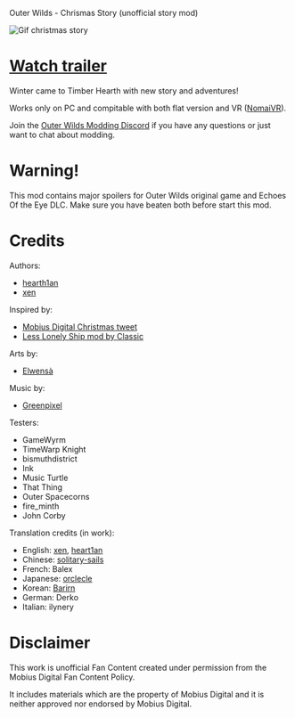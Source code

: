 Outer Wilds - Chrismas Story (unofficial story mod) 

![Gif christmas story](https://github.com/hearth1an/hearth1an.ChristmasStory/assets/106444732/a7c72688-d53a-49cc-8f86-de87cf9f23d9)


# [Watch trailer](https://youtu.be/GcPm7fpr0ZM)

Winter came to Timber Hearth with new story and adventures!

Works only on PC and compitable with both flat version and VR ([NomaiVR](https://outerwildsmods.com/mods/nomaivr)).

Join the [Outer Wilds Modding Discord](https://discord.gg/MvbCbBz6Q6) if you have any questions or just want to chat about modding.

# Warning!

This mod contains major spoilers for Outer Wilds original game and Echoes Of the Eye DLC. Make sure you have beaten both before start this mod.

# Credits
Authors:
- [hearth1an](https://github.com/hearth1an)
- [xen](https://github.com/xen-42)

Inspired by:
- [Mobius Digital Christmas tweet](https://twitter.com/Mobius_Games/status/1603911115951726592?s=20)
- [Less Lonely Ship mod by Classic](https://outerwildsmods.com/mods/lesslonelyship/)

Arts by:
- [Elwensà](https://twitter.com/Elwensa)

Music by:
- [Greenpixel](https://twitter.com/Greenpixel10)

Testers:
- GameWyrm
- TimeWarp Knight
- bismuthdistrict
- Ink
- Music Turtle
- That Thing
- Outer Spacecorns
- fire_minth
- John Corby

Translation credits (in work):
- English: [xen](https://github.com/xen-42), [heart1an](https://github.com/hearth1an)
- Chinese: [solitary-sails](https://github.com/solitary-sails)
- French: Balex
- Japanese: [orclecle](https://github.com/TRSasasusu)
- Korean: [Barirn](https://github.com/Barirn)
- German: Derko
- Italian: ilynery

# Disclaimer
This work is unofficial Fan Content created under permission from the Mobius Digital Fan Content Policy.

It includes materials which are the property of Mobius Digital and it is neither approved nor endorsed by Mobius Digital.
